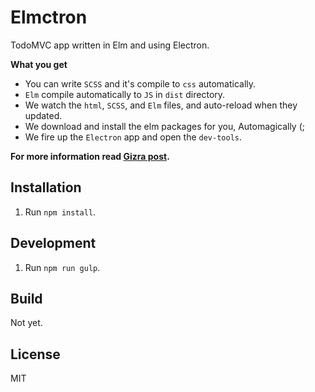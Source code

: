 # Elmctron

TodoMVC app written in Elm and using Electron.

**What you get**

 * You can write `SCSS` and it's compile to `css` automatically.
 * `Elm` compile automatically to `JS` in `dist` directory.
 * We watch the `html`, `SCSS`, and `Elm` files, and auto-reload when they updated.
 * We download and install the elm packages for you, Automagically (;
 * We fire up the `Electron` app and open the `dev-tools`.

**For more information read [Gizra post](http://www.gizra.com/content/elm-electron-build/).**

## Installation

1. Run `npm install`.

## Development

1. Run `npm run gulp`.

## Build

Not yet.

## License

MIT
